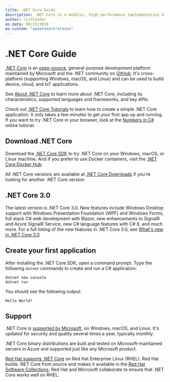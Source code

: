 ```yaml
---
title: .NET Core Guide
description: .NET Core is a modular, high-performance implementation of .NET for creating Windows, Linux, and Mac apps. Learn about .NET Core to get started.
author: richlander
ms.date: 09/23/2019
ms.custom: "updateeachrelease"
---
```

# .NET Core Guide

[.NET Core](about.md) is an [open-source](https://github.com/dotnet/coreclr/blob/master/LICENSE.TXT), general-purpose development platform maintained by Microsoft and the .NET community on [GitHub](https://github.com/dotnet/core). It's cross-platform (supporting Windows, macOS, and Linux) and can be used to build device, cloud, and IoT applications.

See [About .NET Core](about.md) to learn more about .NET Core, including its characteristics, supported languages and frameworks, and key APIs.

Check out [.NET Core Tutorials](tutorials/index.md) to learn how to create a simple .NET Core application. It only takes a few minutes to get your first app up and running. If you want to try .NET Core in your browser, look at the [Numbers in C#](../csharp/tutorials/intro-to-csharp/numbers-in-csharp.yml) online tutorial.

## Download .NET Core

Download the [.NET Core SDK](https://www.microsoft.com/net/download) to try .NET Core on your Windows, macOS, or Linux machine. And if you prefer to use Docker containers, visit the [.NET Core Docker Hub](https://hub.docker.com/_/microsoft-dotnet-core/).

All .NET Core versions are available at [.NET Core Downloads](https://dotnet.microsoft.com/download/dotnet-core) if you're looking for another .NET Core version.

## .NET Core 3.0

The latest version is .NET Core 3.0. New features include Windows Desktop support with Windows Presentation Foundation (WPF) and Windows Forms, full stack C# web development with Blazor, new enhancements to SignalR and Azure SignalR Service, new C# language features with C# 8, and much more. For a full listing of the new features in .NET Core 3.0, see [What's new in .NET Core 3.0](./whats-new/dotnet-core-3-0.md).

## Create your first application

After installing the .NET Core SDK, open a command prompt. Type the following `dotnet` commands to create and run a C# application:

```dotnetcli
dotnet new console
dotnet run
```

You should see the following output:

```output
Hello World!
```

## Support

.NET Core is [supported by Microsoft](https://dotnet.microsoft.com/platform/support/policy), on Windows, macOS, and Linux. It's updated for security and quality several times a year, typically monthly.

.NET Core binary distributions are built and tested on Microsoft-maintained servers in Azure and supported just like any Microsoft product.

[Red Hat supports .NET Core](http://redhatloves.net/) on Red Hat Enterprise Linux (RHEL). Red Hat builds .NET Core from source and makes it available in the [Red Hat Software Collections](https://developers.redhat.com/products/softwarecollections/overview/). Red Hat and Microsoft collaborate to ensure that .NET Core works well on RHEL.
